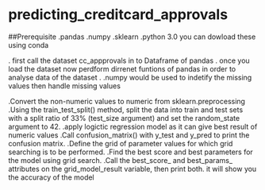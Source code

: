 # predicting_creditcard_approvals
##Prerequisite
.pandas
.numpy
.sklearn
.python 3.0
you can dowload these using conda 

. first call the dataset cc_appprovals in to Dataframe of pandas
. once you load the dataset now perdform dirrenet funtions of pandas in order to analyse data of the dataset .
.numpy would be used to indetify the missing values then handle missing values 

.Convert the non-numeric values to numeric from sklearn.preprocessing
.Using the train_test_split() method, split the data into train and test sets with a split ratio of 33% (test_size argument) and set the random_state argument to 42.
.apply logictic regression model as it can give best result of numeric values
.Call confusion_matrix() with y_test and y_pred to print the confusion matrix.
.Define the grid of parameter values for which grid searching is to be performed.
.Find the best score and best parameters for the model using grid search.
.Call the best_score_ and best_params_ attributes on the grid_model_result variable, then print both. it will show you the accuracy of the model
